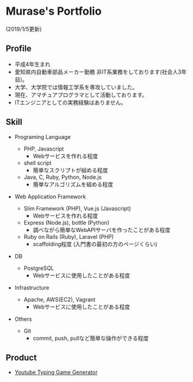 # Murase's Portfolio

(2019/1/5更新)

## Profile

- 平成4年生まれ
- 愛知県内自動車部品メーカー勤務 非IT系業務をしております(社会人3年目)。
- 大学、大学院では情報工学系を専攻していました。
- 現在、アマチュアプログラマとして活動しております。
- ITエンジニアとしての実務経験はありません。

## Skill

- Programing Language
  - PHP, Javascript
    - Webサービスを作れる程度
  - shell script
    - 簡単なスクリプトが組める程度
  - Java, C, Ruby, Python, Node.js
    - 簡単なアルゴリズムを組める程度

- Web Application Framework
  - Slim Framework (PHP), Vue.js (Javascript)
    - Webサービスを作れる程度
  - Express (Node.js), bottle (Python)
    - 調べながら簡単なWebAPIサーバを作ったことがある程度
  - Ruby on Rails (Ruby), Laravel (PHP)
    - scaffolding程度 (入門書の最初の方のページくらい)

- DB
  - PostgreSQL
    - Webサービスに使用したことがある程度
- Infrastructure
  - Apache, AWS(EC2), Vagrant
    - Webサービスに使用したことがある程度
- Others
  - Git
    - commit, push, pullなど簡単な操作ができる程度

## Product

- [Youtube Typing Game Generator](https://github.com/murase-msk/YoutubeTypingGameGenerator)

<!-- - [掲示板システム](https://github.com/murase-msk/nodeJsKeiziban)

- [Focus+Glue+Context Map](https://github.com/murase-msk/EmmaMuraseAllStroke)

- [日本語英語同時字幕表示](https://github.com/murase-msk/youtube_MultiScript) -->
